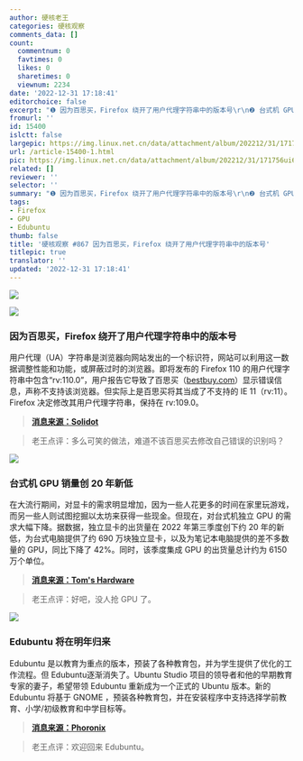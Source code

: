 ```yaml
---
author: 硬核老王
categories: 硬核观察
comments_data: []
count:
  commentnum: 0
  favtimes: 0
  likes: 0
  sharetimes: 0
  viewnum: 2234
date: '2022-12-31 17:18:41'
editorchoice: false
excerpt: "❶ 因为百思买，Firefox 绕开了用户代理字符串中的版本号\r\n❷ 台式机 GPU 销量创 20 年新低\r\n❸ Edubuntu 将在明年归来"
fromurl: ''
id: 15400
islctt: false
largepic: https://img.linux.net.cn/data/attachment/album/202212/31/171756ui6wdi9kb0n6nd6q.jpg
url: /article-15400-1.html
pic: https://img.linux.net.cn/data/attachment/album/202212/31/171756ui6wdi9kb0n6nd6q.jpg.thumb.jpg
related: []
reviewer: ''
selector: ''
summary: "❶ 因为百思买，Firefox 绕开了用户代理字符串中的版本号\r\n❷ 台式机 GPU 销量创 20 年新低\r\n❸ Edubuntu 将在明年归来"
tags:
- Firefox
- GPU
- Edubuntu
thumb: false
title: '硬核观察 #867 因为百思买，Firefox 绕开了用户代理字符串中的版本号'
titlepic: true
translator: ''
updated: '2022-12-31 17:18:41'
---
```


![](/data/attachment/album/202212/31/171756ui6wdi9kb0n6nd6q.jpg)


![](/data/attachment/album/202212/31/171802l00wno09vd9dbp0f.jpg)


### 因为百思买，Firefox 绕开了用户代理字符串中的版本号


用户代理（UA）字符串是浏览器向网站发出的一个标识符，网站可以利用这一数据调整性能和功能，或屏蔽过时的浏览器。即将发布的 Firefox 110 的用户代理字符串中包含“rv:110.0”，用户报告它导致了百思买（[bestbuy.com](http://bestbuy.com/)）显示错误信息，声称不支持该浏览器。但实际上是百思买将其当成了不支持的 IE 11（rv:11）。Firefox 决定修改其用户代理字符串，保持在 rv:109.0。



> 
> **[消息来源：Solidot](https://www.solidot.org/story?sid=73776)**
> 
> 
> 



> 
> 老王点评：多么可笑的做法，难道不该百思买去修改自己错误的识别吗？
> 
> 
> 


![](/data/attachment/album/202212/31/171812go3mjpg1xom3lrdz.jpg)


### 台式机 GPU 销量创 20 年新低


在大流行期间，对显卡的需求明显增加，因为一些人花更多的时间在家里玩游戏，而另一些人则试图挖掘以太坊来获得一些现金。但现在，对台式机独立 GPU 的需求大幅下降。据数据，独立显卡的出货量在 2022 年第三季度创下约 20 年的新低，为台式电脑提供了约 690 万块独立显卡，以及为笔记本电脑提供的差不多数量的 GPU，同比下降了 42%。同时，该季度集成 GPU 的出货量总计约为 6150 万个单位。



> 
> **[消息来源：Tom's Hardware](https://www.tomshardware.com/news/sales-of-desktop-graphics-cards-hit-20-year-low)**
> 
> 
> 



> 
> 老王点评：好吧，没人抢 GPU 了。
> 
> 
> 


![](/data/attachment/album/202212/31/171825ybq673wnwbz3wc02.jpg)


### Edubuntu 将在明年归来


Edubuntu 是以教育为重点的版本，预装了各种教育包，并为学生提供了优化的工作流程。但 Edubuntu逐渐消失了。Ubuntu Studio 项目的领导者和他的早期教育专家的妻子，希望带领 Edubuntu 重新成为一个正式的 Ubuntu 版本。新的 Edubuntu 将基于 GNOME ，预装各种教育包，并在安装程序中支持选择学前教育、小学/初级教育和中学目标等。



> 
> **[消息来源：Phoronix](https://www.phoronix.com/news/Edubuntu-2023)**
> 
> 
> 



> 
> 老王点评：欢迎回来 Edubuntu。
> 
> 
>